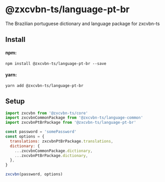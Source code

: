 # @zxcvbn-ts/language-pt-br

The Brazilian portuguese dictionary and language package for zxcvbn-ts


## Install

#### npm:

`npm install @zxcvbn-ts/language-pt-br --save`

#### yarn:

`yarn add @zxcvbn-ts/language-pt-br`

## Setup

```js
import zxcvbn from '@zxcvbn-ts/core'
import zxcvbnCommonPackage from '@zxcvbn-ts/language-common'
import zxcvbnPtBrPackage from '@zxcvbn-ts/language-pt-br'

const password = 'somePassword'
const options = {
  translations: zxcvbnPtBrPackage.translations,
  dictionary: {
    ...zxcvbnCommonPackage.dictionary,
    ...zxcvbnPtBrPackage.dictionary,
  },
}

zxcvbn(password, options)
```
